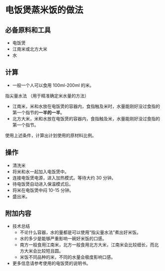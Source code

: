 # 电饭煲蒸米饭的做法

## 必备原料和工具

* 电饭煲
* 江南米或北方大米
* 水

## 计算

* 一般一个人可以食用 100ml-200ml 的米。

指尖量水法 （用于精准确定米水量的方法）

* 江南米，米和水放在电饭煲的容器内，食指触及米时，水量能刚好没过食指的第一个指节的**一半的一半**。
* 北方大米，米和水放在电饭煲的容器内，食指触及米，水量能刚好没过食指的第一个指节。

使用上述条件，计算出计划使用的原材料比例。

## 操作

* 清洗米
* 将米和水一起加入电饭煲中。
* 连接电饭煲电源，进入加热模式。等待大约 30 分钟。
* 待电饭煲自动进入保温模式后。
* 将米在电饭煲中闷 10-15 分钟。
* 盛出米。

## 附加内容

- 技术总结
  - 不论什么容器，水的量都是可以使用“指尖量水法”煮出好米饭。
  - 水的多少是能够严重影响一碗好米饭的口感。
  - 南方一般食用江南米，北方一般食用北方大米，江南米会比较细长，而北方大米会比较短且圆。
  - 米饭不同品种的米，不同的水量会极度影响口感。
- 更多信息请参考使用的电饭煲的说明书。


